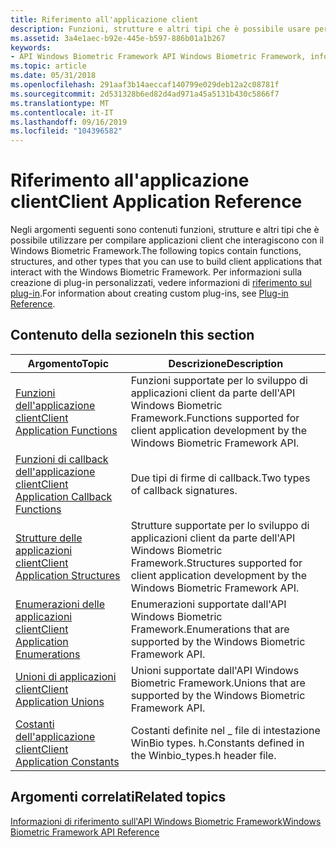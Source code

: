 ```yaml
---
title: Riferimento all'applicazione client
description: Funzioni, strutture e altri tipi che è possibile usare per compilare applicazioni client che interagiscono con l'Windows Biometric Framework.
ms.assetid: 3a4e1aec-b92e-445e-b597-886b01a1b267
keywords:
- API Windows Biometric Framework API Windows Biometric Framework, informazioni di riferimento sull'applicazione client
ms.topic: article
ms.date: 05/31/2018
ms.openlocfilehash: 291aaf3b14aeccaf140799e029deb12a2c08781f
ms.sourcegitcommit: 2d531328b6ed82d4ad971a45a5131b430c5866f7
ms.translationtype: MT
ms.contentlocale: it-IT
ms.lasthandoff: 09/16/2019
ms.locfileid: "104396582"
---
```

# <a name="client-application-reference"></a><span data-ttu-id="b3893-104">Riferimento all'applicazione client</span><span class="sxs-lookup"><span data-stu-id="b3893-104">Client Application Reference</span></span>

<span data-ttu-id="b3893-105">Negli argomenti seguenti sono contenuti funzioni, strutture e altri tipi che è possibile utilizzare per compilare applicazioni client che interagiscono con il Windows Biometric Framework.</span><span class="sxs-lookup"><span data-stu-id="b3893-105">The following topics contain functions, structures, and other types that you can use to build client applications that interact with the Windows Biometric Framework.</span></span> <span data-ttu-id="b3893-106">Per informazioni sulla creazione di plug-in personalizzati, vedere informazioni di [riferimento sul plug-in](plug-in-reference.md).</span><span class="sxs-lookup"><span data-stu-id="b3893-106">For information about creating custom plug-ins, see [Plug-in Reference](plug-in-reference.md).</span></span>

## <a name="in-this-section"></a><span data-ttu-id="b3893-107">Contenuto della sezione</span><span class="sxs-lookup"><span data-stu-id="b3893-107">In this section</span></span>



| <span data-ttu-id="b3893-108">Argomento</span><span class="sxs-lookup"><span data-stu-id="b3893-108">Topic</span></span>                                                                                         | <span data-ttu-id="b3893-109">Descrizione</span><span class="sxs-lookup"><span data-stu-id="b3893-109">Description</span></span>                                                                                                |
|-----------------------------------------------------------------------------------------------|------------------------------------------------------------------------------------------------------------|
| [<span data-ttu-id="b3893-110">Funzioni dell'applicazione client</span><span class="sxs-lookup"><span data-stu-id="b3893-110">Client Application Functions</span></span>](client-application-functions.md)<br/>                   | <span data-ttu-id="b3893-111">Funzioni supportate per lo sviluppo di applicazioni client da parte dell'API Windows Biometric Framework.</span><span class="sxs-lookup"><span data-stu-id="b3893-111">Functions supported for client application development by the Windows Biometric Framework API.</span></span><br/>  |
| [<span data-ttu-id="b3893-112">Funzioni di callback dell'applicazione client</span><span class="sxs-lookup"><span data-stu-id="b3893-112">Client Application Callback Functions</span></span>](client-application-callback-functions.md)<br/> | <span data-ttu-id="b3893-113">Due tipi di firme di callback.</span><span class="sxs-lookup"><span data-stu-id="b3893-113">Two types of callback signatures.</span></span><br/>                                                               |
| [<span data-ttu-id="b3893-114">Strutture delle applicazioni client</span><span class="sxs-lookup"><span data-stu-id="b3893-114">Client Application Structures</span></span>](client-application-structures.md)<br/>                 | <span data-ttu-id="b3893-115">Strutture supportate per lo sviluppo di applicazioni client da parte dell'API Windows Biometric Framework.</span><span class="sxs-lookup"><span data-stu-id="b3893-115">Structures supported for client application development by the Windows Biometric Framework API.</span></span><br/> |
| [<span data-ttu-id="b3893-116">Enumerazioni delle applicazioni client</span><span class="sxs-lookup"><span data-stu-id="b3893-116">Client Application Enumerations</span></span>](client-application-enumerations.md)<br/>             | <span data-ttu-id="b3893-117">Enumerazioni supportate dall'API Windows Biometric Framework.</span><span class="sxs-lookup"><span data-stu-id="b3893-117">Enumerations that are supported by the Windows Biometric Framework API.</span></span><br/>                         |
| [<span data-ttu-id="b3893-118">Unioni di applicazioni client</span><span class="sxs-lookup"><span data-stu-id="b3893-118">Client Application Unions</span></span>](client-application-unions.md)<br/>                         | <span data-ttu-id="b3893-119">Unioni supportate dall'API Windows Biometric Framework.</span><span class="sxs-lookup"><span data-stu-id="b3893-119">Unions that are supported by the Windows Biometric Framework API.</span></span><br/>                               |
| [<span data-ttu-id="b3893-120">Costanti dell'applicazione client</span><span class="sxs-lookup"><span data-stu-id="b3893-120">Client Application Constants</span></span>](client-application-constants.md)<br/>                   | <span data-ttu-id="b3893-121">Costanti definite nel \_ file di intestazione WinBio types. h.</span><span class="sxs-lookup"><span data-stu-id="b3893-121">Constants defined in the Winbio\_types.h header file.</span></span><br/>                                           |



 

## <a name="related-topics"></a><span data-ttu-id="b3893-122">Argomenti correlati</span><span class="sxs-lookup"><span data-stu-id="b3893-122">Related topics</span></span>

<dl> <dt>

[<span data-ttu-id="b3893-123">Informazioni di riferimento sull'API Windows Biometric Framework</span><span class="sxs-lookup"><span data-stu-id="b3893-123">Windows Biometric Framework API Reference</span></span>](biometric-service-api-reference.md)
</dt> </dl>

 

 





